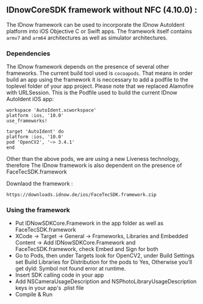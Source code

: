## IDnowCoreSDK framework without NFC  (4.10.0) :
The IDnow framework can be used to incorporate the IDnow AutoIdent platform into iOS Objective C or Swift apps. The framework itself contains `armv7` and `arm64` architectures as well as simulator architectures.


### Dependencies

The IDnow framework depends on the presence of several other frameworks. The current build tool used is `cocoapods`. That means in order build an app using the framework it is neccessary to add a podfile to the toplevel folder of your app project. Please note that we replaced Alamofire with URLSession.
This is the Podfile used to build the current IDnow AutoIdent iOS app:

```
workspace 'AutoIdent.xcworkspace'
platform :ios, '10.0'
use_frameworks!

target 'AutoIdent' do
platform :ios, '10.0'
pod 'OpenCV2', '~> 3.4.1'
end
```
Other than the above pods, we are using a new Liveness technology, therefore The IDnow framework is also dependent on the presence of FaceTecSDK.framework

Downlaod the framework :
```
https://downloads.idnow.de/ios/FaceTecSDK.framework.zip

```


### Using the framework

* Put IDNowSDKCore.Framework in the app folder as well as FaceTecSDK.framework
* XCode -> Target -> General -> Frameworks, Libraries and Embedded Content -> Add IDNowSDKCore.Framework and FaceTecSDK.framework, check Embed and Sign for both
* Go to Pods, then under Targets look for OpenCV2, under Build Settings set Build Libraries for Distribution for the pods to Yes, Otherwise you’ll get dyld: Symbol not found error at runtime.
* Insert SDK calling code in your app
* Add NSCameraUsageDescription and NSPhotoLibraryUsageDescription keys in your app's .plist file 
* Compile & Run

